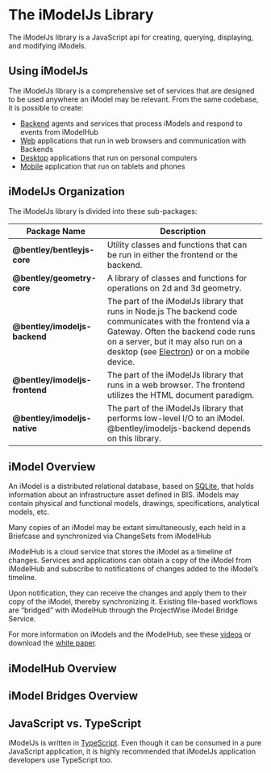 # The iModelJs Library

The iModelJs library is a JavaScript api for creating, querying, displaying, and modifying iModels.

## Using iModelJs

The iModelJs library is a comprehensive set of services that are designed to be used anywhere an iModel may be relevant. From the same codebase, it is possible to create:

* [Backend](./Agents) agents and services that process iModels and respond to events from iModelHub
* [Web](./WebApps) applications that run in web browsers and communication with Backends
* [Desktop](./DesktopApps) applications that run on personal computers
* [Mobile](./MobileApps) application that run on tablets and phones

## iModelJs Organization

The iModelJs library is divided into these sub-packages:

|Package Name|Description|
|--|--
|**@bentley/bentleyjs-core**|Utility classes and functions that can be run in either the frontend or the backend.
|**@bentley/geometry-core**|A library of classes and functions for operations on 2d and 3d geometry.
|**@bentley/imodeljs-backend** |The part of the iModelJs library that runs in Node.js The backend code communicates with the frontend via a Gateway. Often the backend code runs on a server, but it may also run on a desktop (see [Electron](https://electronjs.org)) or on a mobile device.
|**@bentley/imodeljs-frontend**|The part of the iModelJs library that runs in a web browser. The frontend utilizes the HTML document paradigm.
|**@bentley/imodeljs-native**|The part of the iModelJs library that performs low-level I/O to an iModel. @bentley/imodeljs-backend depends on this library.

## iModel Overview

An iModel is a distributed relational database, based on [SQLite](https://www.sqlite.org/index.html), that holds  information about an infrastructure asset defined in BIS. iModels may contain physical and functional models, drawings, specifications, analytical models, etc.

Many copies of an iModel may be extant simultaneously, each held in a Briefcase and synchronized via ChangeSets from iModelHub


iModelHub is a cloud service that stores the iModel as a timeline of changes. Services and applications can obtain
a copy of the iModel from iModelHub and subscribe to notifications of changes added to the iModel’s timeline.

Upon notification, they can receive the changes and apply them to their copy of the iModel, thereby synchronizing it. Existing file-based workflows are “bridged” with iModelHub through the ProjectWise iModel Bridge Service.

For more information on iModels and the iModelHub, see these [videos](https://www.bentley.com/en/yii/video-gallery#iModelHUB) or download the [white paper](https://www.bentley.com/en/perspectives-and-viewpoints/topics/viewpoint/wp-imodel-2-platform).

## iModelHub Overview

## iModel Bridges Overview

## JavaScript vs. TypeScript

iModelJs is written in [TypeScript](https://www.typescriptlang.org/). Even though it can be consumed in a pure JavaScript application, it is highly recommended that iModelJs application developers use TypeScript too.
